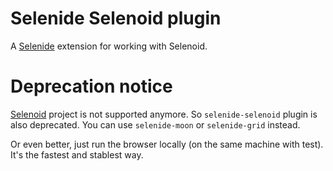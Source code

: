 Selenide Selenoid plugin
================================

A [Selenide](https://selenide.org) extension for working with Selenoid.

# Deprecation notice

[Selenoid](https://github.com/aerokube/selenoid) project is not supported anymore. 
So `selenide-selenoid` plugin is also deprecated. 
You can use `selenide-moon` or `selenide-grid` instead. 

Or even better, just run the browser locally (on the same machine with test). It's the fastest and stablest way.
